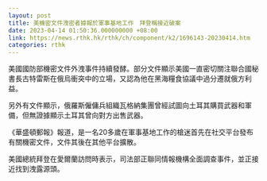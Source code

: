 ```yaml
---
layout: post
title: 美機密文件洩密者據報於軍事基地工作　拜登稱接近破案
date: 2023-04-14 01:50:36.000000000 +08:00
link: https://news.rthk.hk/rthk/ch/component/k2/1696143-20230414.htm
categories: rthk
---
```


美國國防部機密文件外洩事件持續發酵。部分文件顯示美國一直密切關注聯合國秘書長古特雷斯在俄烏衝突中的立場，又認為他在黑海糧食協議中過分遷就俄方利益。

另外有文件顯示，俄羅斯僱傭兵組織瓦格納集團曾經試圖向土耳其購買武器和軍備，但無證據顯示土耳其曾向對方出售武器。

《華盛頓郵報》報道，是一名20多歲在軍事基地工作的槍迷首先在社交平台發布有關機密文件，文件其後在其他平台擴散。

美國總統拜登在愛爾蘭訪問時表示，司法部正聯同情報機構全面調查事件，並正接近找到洩露源頭。
